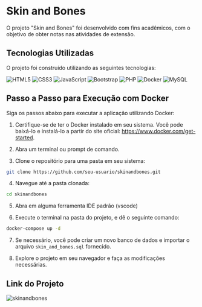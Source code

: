 # Skin and Bones

O projeto "Skin and Bones" foi desenvolvido com fins acadêmicos, com o objetivo de obter notas nas atividades de extensão.

## Tecnologias Utilizadas

O projeto foi construído utilizando as seguintes tecnologias:

<p>
  <img src="https://img.shields.io/badge/HTML5-E34F26?style=for-the-badge&logo=html5&logoColor=white" alt="HTML5"/>
  <img src="https://img.shields.io/badge/CSS3-1572B6?style=for-the-badge&logo=css3&logoColor=white" alt="CSS3"/>
  <img src="https://img.shields.io/badge/JavaScript-F7DF1E?style=for-the-badge&logo=javascript&logoColor=black" alt="JavaScript"/>
  <img src="https://img.shields.io/badge/Bootstrap-563D7C?style=for-the-badge&logo=bootstrap&logoColor=white" alt="Bootstrap"/>
  <img src="https://img.shields.io/badge/PHP-777BB4?style=for-the-badge&logo=php&logoColor=white" alt="PHP"/>
  <img src="https://img.shields.io/badge/Docker-2496ED?style=for-the-badge&logo=docker&logoColor=white" alt="Docker"/>
  <img src="https://img.shields.io/badge/MySQL-4479A1?style=for-the-badge&logo=mysql&logoColor=white" alt="MySQL"/>
</p>



## Passo a Passo para Execução com Docker

Siga os passos abaixo para executar a aplicação utilizando Docker:

1. Certifique-se de ter o Docker instalado em seu sistema. Você pode baixá-lo e instalá-lo a 
partir do site oficial: https://www.docker.com/get-started.

2. Abra um terminal ou prompt de comando.

3. Clone o repositório para uma pasta em seu sistema:

```bash
git clone https://github.com/seu-usuario/skinandbones.git
```

4. Navegue até a pasta clonada:

```bash
cd skinandbones
```

5. Abra em alguma ferramenta IDE padrão (vscode)

6. Execute o terminal na pasta do projeto, e dê o seguinte comando:

```bash
docker-compose up -d
```

7. Se necessário, você pode criar um novo banco de dados e importar o arquivo `skin_and_bones.sql` fornecido.

6. Explore o projeto em seu navegador e faça as modificações necessárias.


## Link do Projeto

![skinandbones](./app/src/pages/client/img/skinandbones_layout.png)




